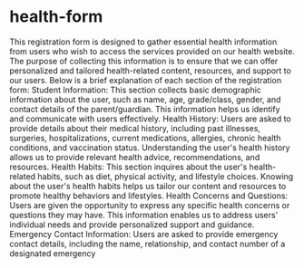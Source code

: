 # health-form
 This registration form is designed to gather essential health information from users who wish to access the services provided on our health website. The purpose of collecting this information is to ensure that we can offer personalized and tailored health-related content, resources, and support to our users. Below is a brief explanation of each section of the registration form: Student Information: This section collects basic demographic information about the user, such as name, age, grade/class, gender, and contact details of the parent/guardian. This information helps us identify and communicate with users effectively. Health History: Users are asked to provide details about their medical history, including past illnesses, surgeries, hospitalizations, current medications, allergies, chronic health conditions, and vaccination status. Understanding the user's health history allows us to provide relevant health advice, recommendations, and resources. Health Habits: This section inquires about the user's health-related habits, such as diet, physical activity, and lifestyle choices. Knowing about the user's health habits helps us tailor our content and resources to promote healthy behaviors and lifestyles. Health Concerns and Questions: Users are given the opportunity to express any specific health concerns or questions they may have. This information enables us to address users' individual needs and provide personalized support and guidance. Emergency Contact Information: Users are asked to provide emergency contact details, including the name, relationship, and contact number of a designated emergency
